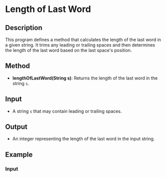 # Length of Last Word

## Description
This program defines a method that calculates the length of the last word in a given string. It trims any leading or trailing spaces and then determines the length of the last word based on the last space's position.

## Method
- **lengthOfLastWord(String s)**: Returns the length of the last word in the string `s`.

## Input
- A string `s` that may contain leading or trailing spaces.

## Output
- An integer representing the length of the last word in the input string.

## Example
### Input
